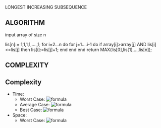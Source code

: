 LONGEST INCREASING SUBSEQUENCE

## ALGORITHM
input array of size n

lis[n]:= 1,1,1,1,....,1;
for i=2...n do
 for j=1....i-1 do
  if array[i]>array[j] AND lis[i]<=lis[j] then
    lis[i]:=lis[j]+1;
   end
  end
end
return MAX(lis[0],lis[1],...,lis[n]);


## COMPLEXITY

## Complexity
- Time:
    - Worst Case: ![formula](https://render.githubusercontent.com/render/math?math=O(n^2))
    - Average Case: ![formula](https://render.githubusercontent.com/render/math?math=\Theta(n^2))
    - Best Case: ![formula](https://render.githubusercontent.com/render/math?math=\Omega(n^2))
- Space:
    - Worst Case: ![formula](https://render.githubusercontent.com/render/math?math=O(n^2))


